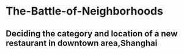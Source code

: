 # The-Battle-of-Neighborhoods

## Deciding the category and location of a new restaurant in downtown area,Shanghai
